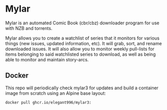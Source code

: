 # Mylar
Mylar is an automated Comic Book (cbr/cbz) downloader program for use with NZB and torrents.

Mylar allows you to create a watchlist of series that it monitors for various things (new issues, updated information, etc). It will grab, sort, and rename downloaded issues. It will also allow you to monitor weekly pull-lists for items belonging to said watchlisted series to download, as well as being able to monitor and maintain story-arcs.

Docker
-----------------------------------------------
This repo will periodically check mylar3 for updates and build a container image from scratch using an Alpine base layout:

```
docker pull ghcr.io/elegant996/mylar3:
```